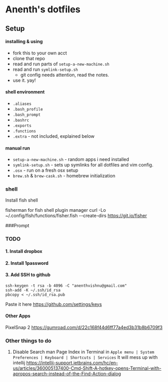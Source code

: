 # Anenth's dotfiles

## Setup
#### installing & using

* fork this to your own acct
* clone that repo
* read and run parts of `setup-a-new-machine.sh`
* read and run `symlink-setup.sh`
  * git config needs attention, read the notes.
* use it. yay!

#### shell environment
* `.aliases`
* `.bash_profile`
* `.bash_prompt`
* `.bashrc`
* `.exports`
* `.functions`
* `.extra` - not included, explained below

#### manual run
* `setup-a-new-machine.sh` - random apps i need installed
* `symlink-setup.sh`  - sets up symlinks for all dotfiles and vim config.
* `.osx` - run on a fresh osx setup
* `brew.sh` & `brew-cask.sh` - homebrew initialization


### shell
Install fish shell

fisherman for fish shell plugin manager
  curl -Lo ~/.config/fish/functions/fisher.fish --create-dirs https://git.io/fisher

###Prompt


### TODO
#### 1. Install dropbox
#### 2. Install 1password
#### 3. Add SSH to github

  ```
  ssh-keygen -t rsa -b 4096 -C "anenthvishnu@gmail.com"
  ssh-add -K ~/.ssh/id_rsa
  pbcopy < ~/.ssh/id_rsa.pub
  ```
  Paste it here https://github.com/settings/keys

#### Other Apps 
PixelSnap 2 https://gumroad.com/d/22c168f44d6ff77a4ed3b31b8b6709f3

### Other things to do 

1. Disable Search man Page Index in Terminal in `Apple menu | System Preferences | Keyboard | Shortcuts | Services` 
It will mess up with intellij
https://intellij-support.jetbrains.com/hc/en-us/articles/360005137400-Cmd-Shift-A-hotkey-opens-Terminal-with-apropos-search-instead-of-the-Find-Action-dialog